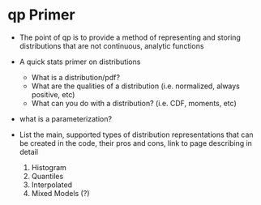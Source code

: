 # qp Primer

- The point of qp is to provide a method of representing and storing distributions that are not continuous, analytic functions

- A quick stats primer on distributions

  - What is a distribution/pdf?
  - What are the qualities of a distribution (i.e. normalized, always positive, etc)
  - What can you do with a distribution? (i.e. CDF, moments, etc)

- what is a parameterization?

- List the main, supported types of distribution representations that can be created in the code, their pros and cons, link to page describing in detail
  1.  Histogram
  2.  Quantiles
  3.  Interpolated
  4.  Mixed Models (?)
